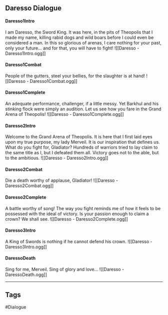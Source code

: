 ## Daresso Dialogue
#### Daresso1Intro
I am Daresso, the Sword King. It was here, in the pits of Theopolis that I made my name, killing rabid dogs and wild boars before I could even be considered a man. In this so glorious of arenas, I care nothing for your past, only your future... and for that, you will have to fight!
![[Daresso - Daresso1Intro.ogg]]

#### Daresso1Combat
People of the gutters, steel your bellies, for the slaughter is at hand!
![[Daresso - Daresso1Combat.ogg]]

#### Daresso1Complete
An adequate performance, challenger, if a little messy. Yet Barkhul and his stinking flock were simply an audition. Let us see how you fare in the Grand Arena of Theopolis!
![[Daresso - Daresso1Complete.ogg]]

#### Daresso2Intro
Welcome to the Grand Arena of Theopolis. It is here that I first laid eyes upon my true purpose, my lady Merveil. It is our inspiration that defines us. What do you fight for, Gladiator? Hundreds of warriors tried to lay claim to the same title as I, but I defeated them all. Victory goes not to the able, but to the ambitious.
![[Daresso - Daresso2Intro.ogg]]

#### Daresso2Combat
Die a death worthy of applause, Gladiator!
![[Daresso - Daresso2Combat.ogg]]

#### Daresso2Complete
A battle worthy of song! The way you fight reminds me of how it feels to be possessed with the ideal of victory. Is your passion enough to claim a crown? We shall see.
![[Daresso - Daresso2Complete.ogg]]

#### Daresso3Intro
A King of Swords is nothing if he cannot defend his crown.
![[Daresso - Daresso3Intro.ogg]]

#### DaressoDeath
Sing for me, Merveil. Sing of glory and love...
![[Daresso - DaressoDeath.ogg]]

---
## Tags
#Dialogue
